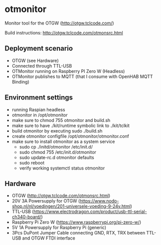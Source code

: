 # otmonitor
Monitor tool for the OTGW (http://otgw.tclcode.com/)

Build instructions: http://otgw.tclcode.com/otmonsrc.html

## Deployment scenario
* OTGW (see Hardware)
* Connected through TTL-USB
* OTMonitor running on Raspberry PI Zero W (Headless)
* OTMonitor publishes to MQTT (that I consume with OpenHAB MQTT Binding)

## Environment settings
* running Raspian headless
* otmonitor in /opt/otmonitor
* make sure to chmod 755 otmonitor and build.sh
* make sure to have ./kit/runtime symbolic link to ./kit/tclkit
* build otmonitor by executing sudo ./build.sh
* create otmonitor configfile /opt/otmonitor/otmonitor.conf
* make sure to install otmonitor as a system service 
   * sudo cp ./initd/otmonitor /etc/init.d/
   * sudo chmod 755 /etc/init.d/otmonitor
   * sudo update-rc.d otmonitor defaults  
   * sudo reboot
   * verify working systemctl status otmonitor

## Hardware
* OTGW (http://otgw.tclcode.com/otmonsrc.html)
* 20V 3A Powersupply for OTGW (https://www.nodo-shop.nl/nl/voedingen/201-universele-voeding-9-24v.html)
* TTL-USB (https://www.electrodragon.com/product/usb-ttl-serial-ch340-board/)
* Raspberry Pi Zero W (https://www.raspberrypi.org/pi-zero-w/)
* 5V 1A Powersupply for Raspberry Pi (generic)
* 3Pcs DuPont Jumper Cable connecting GND, RTX, TRX between TTL-USB and OTGW FTDI interface
